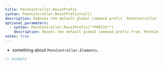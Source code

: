 ```yaml
---
title: PennController.ResetPrefix
syntax: PennController.ResetPrefix(null)
description: Removes the default global command prefix `PennController.`
optional_parameters: 
  - syntax: PennController.ResetPrefix("*PREFIX*")
    description: Resets the default global command prefix from `PennController.` to <code>"<var>PREFIX</var>"</code>
notes: true
---
```


+ something about `PennController.Elements.`

<!--more-->

```javascript
// example
```